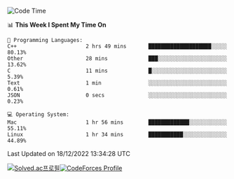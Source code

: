 
<!--START_SECTION:waka-->
![Code Time](http://img.shields.io/badge/Code%20Time-2%2C189%20hrs%2033%20mins-blue)

📊 **This Week I Spent My Time On** 

```text
💬 Programming Languages: 
C++                      2 hrs 49 mins       ████████████████████░░░░░   80.13% 
Other                    28 mins             ███░░░░░░░░░░░░░░░░░░░░░░   13.62% 
C                        11 mins             █░░░░░░░░░░░░░░░░░░░░░░░░   5.39% 
Text                     1 min               ░░░░░░░░░░░░░░░░░░░░░░░░░   0.61% 
JSON                     0 secs              ░░░░░░░░░░░░░░░░░░░░░░░░░   0.23%

💻 Operating System: 
Mac                      1 hr 56 mins        █████████████░░░░░░░░░░░░   55.11% 
Linux                    1 hr 34 mins        ███████████░░░░░░░░░░░░░░   44.89%

```


 Last Updated on 18/12/2022 13:34:28 UTC
<!--END_SECTION:waka-->
[![Solved.ac프로필](http://mazassumnida.wtf/api/generate_badge?boj=hckim96)](https://solved.ac/hckim96)[![CodeForces Profile](https://cf.leed.at?id=hckim96)](https://codeforces.com/profile/hckim96)
